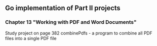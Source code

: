 ## Go implementation of Part II projects
### Chapter 13 "Working with PDF and Word Documents"
Study project on page 382
combinePdfs - a program to combine all PDF files into a single PDF file
